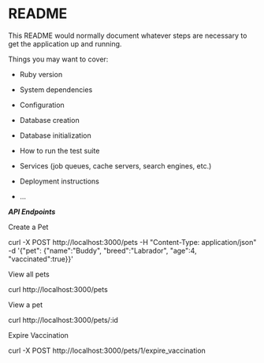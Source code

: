 # README

This README would normally document whatever steps are necessary to get the
application up and running.

Things you may want to cover:

* Ruby version

* System dependencies

* Configuration

* Database creation

* Database initialization

* How to run the test suite

* Services (job queues, cache servers, search engines, etc.)

* Deployment instructions

* ...

***API Endpoints***


Create a Pet

curl -X POST http://localhost:3000/pets -H "Content-Type: application/json" -d '{"pet": {"name":"Buddy", "breed":"Labrador", "age":4, "vaccinated":true}}'

View all pets

curl http://localhost:3000/pets

View a pet

curl http://localhost:3000/pets/:id


Expire Vaccination

curl -X POST http://localhost:3000/pets/1/expire_vaccination


